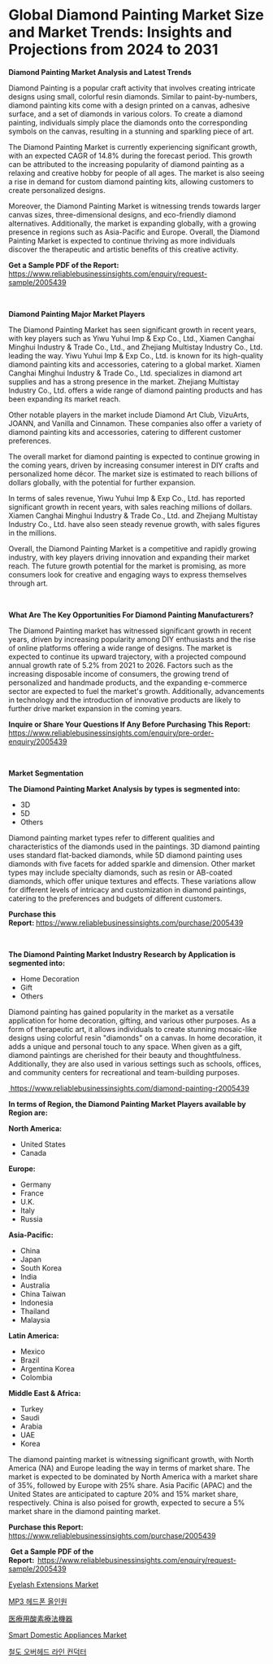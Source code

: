 <p><h1>Global Diamond Painting Market Size and Market Trends: Insights and Projections from 2024 to 2031</h1></p><p><strong>Diamond Painting Market Analysis and Latest Trends</strong></p>
<p><p>Diamond Painting is a popular craft activity that involves creating intricate designs using small, colorful resin diamonds. Similar to paint-by-numbers, diamond painting kits come with a design printed on a canvas, adhesive surface, and a set of diamonds in various colors. To create a diamond painting, individuals simply place the diamonds onto the corresponding symbols on the canvas, resulting in a stunning and sparkling piece of art.</p><p>The Diamond Painting Market is currently experiencing significant growth, with an expected CAGR of 14.8% during the forecast period. This growth can be attributed to the increasing popularity of diamond painting as a relaxing and creative hobby for people of all ages. The market is also seeing a rise in demand for custom diamond painting kits, allowing customers to create personalized designs.</p><p>Moreover, the Diamond Painting Market is witnessing trends towards larger canvas sizes, three-dimensional designs, and eco-friendly diamond alternatives. Additionally, the market is expanding globally, with a growing presence in regions such as Asia-Pacific and Europe. Overall, the Diamond Painting Market is expected to continue thriving as more individuals discover the therapeutic and artistic benefits of this creative activity.</p></p>
<p><strong>Get a Sample PDF of the Report:&nbsp;</strong> <a href="https://www.reliablebusinessinsights.com/enquiry/request-sample/2005439">https://www.reliablebusinessinsights.com/enquiry/request-sample/2005439</a></p>
<p>&nbsp;</p>
<p><strong>Diamond Painting Major Market Players</strong></p>
<p><p>The Diamond Painting Market has seen significant growth in recent years, with key players such as Yiwu Yuhui Imp & Exp Co., Ltd., Xiamen Canghai Minghui Industry & Trade Co., Ltd., and Zhejiang Multistay Industry Co., Ltd. leading the way. Yiwu Yuhui Imp & Exp Co., Ltd. is known for its high-quality diamond painting kits and accessories, catering to a global market. Xiamen Canghai Minghui Industry & Trade Co., Ltd. specializes in diamond art supplies and has a strong presence in the market. Zhejiang Multistay Industry Co., Ltd. offers a wide range of diamond painting products and has been expanding its market reach.</p><p>Other notable players in the market include Diamond Art Club, VizuArts, JOANN, and Vanilla and Cinnamon. These companies also offer a variety of diamond painting kits and accessories, catering to different customer preferences.</p><p>The overall market for diamond painting is expected to continue growing in the coming years, driven by increasing consumer interest in DIY crafts and personalized home décor. The market size is estimated to reach billions of dollars globally, with the potential for further expansion.</p><p>In terms of sales revenue, Yiwu Yuhui Imp & Exp Co., Ltd. has reported significant growth in recent years, with sales reaching millions of dollars. Xiamen Canghai Minghui Industry & Trade Co., Ltd. and Zhejiang Multistay Industry Co., Ltd. have also seen steady revenue growth, with sales figures in the millions.</p><p>Overall, the Diamond Painting Market is a competitive and rapidly growing industry, with key players driving innovation and expanding their market reach. The future growth potential for the market is promising, as more consumers look for creative and engaging ways to express themselves through art.</p></p>
<p>&nbsp;</p>
<p><strong>What Are The Key Opportunities For Diamond Painting Manufacturers?</strong></p>
<p><p>The Diamond Painting market has witnessed significant growth in recent years, driven by increasing popularity among DIY enthusiasts and the rise of online platforms offering a wide range of designs. The market is expected to continue its upward trajectory, with a projected compound annual growth rate of 5.2% from 2021 to 2026. Factors such as the increasing disposable income of consumers, the growing trend of personalized and handmade products, and the expanding e-commerce sector are expected to fuel the market's growth. Additionally, advancements in technology and the introduction of innovative products are likely to further drive market expansion in the coming years.</p></p>
<p><strong>Inquire or Share Your Questions If Any Before Purchasing This Report:</strong> <a href="https://www.reliablebusinessinsights.com/enquiry/pre-order-enquiry/2005439">https://www.reliablebusinessinsights.com/enquiry/pre-order-enquiry/2005439</a></p>
<p>&nbsp;</p>
<p><strong>Market Segmentation</strong></p>
<p><strong>The Diamond Painting Market Analysis by types is segmented into:</strong></p>
<p><ul><li>3D</li><li>5D</li><li>Others</li></ul></p>
<p><p>Diamond painting market types refer to different qualities and characteristics of the diamonds used in the paintings. 3D diamond painting uses standard flat-backed diamonds, while 5D diamond painting uses diamonds with five facets for added sparkle and dimension. Other market types may include specialty diamonds, such as resin or AB-coated diamonds, which offer unique textures and effects. These variations allow for different levels of intricacy and customization in diamond paintings, catering to the preferences and budgets of different customers.</p></p>
<p><strong>Purchase this Report:&nbsp;</strong><a href="https://www.reliablebusinessinsights.com/purchase/2005439">https://www.reliablebusinessinsights.com/purchase/2005439</a></p>
<p>&nbsp;</p>
<p><strong>The Diamond Painting Market Industry Research by Application is segmented into:</strong></p>
<p><ul><li>Home Decoration</li><li>Gift</li><li>Others</li></ul></p>
<p><p>Diamond painting has gained popularity in the market as a versatile application for home decoration, gifting, and various other purposes. As a form of therapeutic art, it allows individuals to create stunning mosaic-like designs using colorful resin "diamonds" on a canvas. In home decoration, it adds a unique and personal touch to any space. When given as a gift, diamond paintings are cherished for their beauty and thoughtfulness. Additionally, they are also used in various settings such as schools, offices, and community centers for recreational and team-building purposes.</p></p>
<p><a href="https://www.reliablebusinessinsights.com/diamond-painting-r2005439">&nbsp;https://www.reliablebusinessinsights.com/diamond-painting-r2005439</a></p>
<p><strong>In terms of Region, the Diamond Painting Market Players available by Region are:</strong></p>
<p>
    <p> <strong> North America: </strong>
        <ul>
            <li>United States</li>
            <li>Canada</li>
        </ul>
        </p> 
    <p> <strong> Europe: </strong>
        <ul>
            <li>Germany</li>
            <li>France</li>
            <li>U.K.</li>
            <li>Italy</li>
            <li>Russia</li>
        </ul>
        </p> 
    <p> <strong> Asia-Pacific: </strong>
        <ul>
            <li>China</li>
            <li>Japan</li>
            <li>South Korea</li>
            <li>India</li>
            <li>Australia</li>
            <li>China Taiwan</li>
            <li>Indonesia</li>
            <li>Thailand</li>
            <li>Malaysia</li>
        </ul>
        </p> 
    <p> <strong> Latin America: </strong>
        <ul>
            <li>Mexico</li>
            <li>Brazil</li>
            <li>Argentina Korea</li>
            <li>Colombia</li>
        </ul>
        </p> 
    <p> <strong> Middle East & Africa: </strong>
        <ul>
            <li>Turkey</li>
            <li>Saudi</li>
            <li>Arabia</li>
            <li>UAE</li>
            <li>Korea</li>
        </ul>
    </p>
    </p>
<p><p>The diamond painting market is witnessing significant growth, with North America (NA) and Europe leading the way in terms of market share. The market is expected to be dominated by North America with a market share of 35%, followed by Europe with 25% share. Asia Pacific (APAC) and the United States are anticipated to capture 20% and 15% market share, respectively. China is also poised for growth, expected to secure a 5% market share in the diamond painting market.</p></p>
<p><strong>Purchase this Report: </strong><a href="https://www.reliablebusinessinsights.com/purchase/2005439">https://www.reliablebusinessinsights.com/purchase/2005439</a></p>
<p>&nbsp;<strong>Get a Sample PDF of the Report:&nbsp;&nbsp;</strong><a href="https://www.reliablebusinessinsights.com/enquiry/request-sample/2005439">https://www.reliablebusinessinsights.com/enquiry/request-sample/2005439</a></p>
<p><strong></strong></p>
<p><p><a href="https://github.com/RickHolmes3/Market-Research-Report-List-5/blob/main/eyelash-extensions-market.md">Eyelash Extensions Market</a></p><p><a href="https://github.com/erwindropdead54/Market-Research-Report-List-1/blob/main/5412563152273.md">MP3 헤드폰 올인원</a></p><p><a href="https://github.com/tubbs463/Market-Research-Report-List-1/blob/main/5831132144538.md">医療用酸素療法機器</a></p><p><a href="https://github.com/Krish2023na/Market-Research-Report-List-5/blob/main/smart-domestic-appliances-market.md">Smart Domestic Appliances Market</a></p><p><a href="https://github.com/kein8762/Market-Research-Report-List-1/blob/main/4975010152272.md">철도 오버헤드 라인 컨덕터</a></p></p>